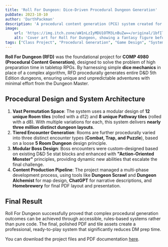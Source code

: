 ```yaml
---
title: 'Roll For Dungeon: Dice-Driven Procedural Dungeon Generation'
pubDate: 2023-10-10
author: 'DarthPackman'
description: 'A procedural content generation (PCG) system created for COMP 4980 that uses dice mechanics to generate over three million permutations of a Dungeons & Dragons 5th Edition dungeon, drastically reducing DM preparation time.'
image:
    url: 'https://img.itch.zone/aW1nLzIyMDU1OTM3LnBuZw==/original/1bfIl7.png'
    alt: 'Cover art for Roll For Dungeon, showing a fantasy figure before a snowy crypt.'
tags: ["Class Project", "Procedural Generation", "Game Design", "System Architecture", "Tabletop RPG", "D&D 5e"] 
---
```


**Roll For Dungeon (RFD)** was the foundational project for **COMP 4980 (Procedural Content Generation)**, designed to solve the problem of high preparation time in tabletop RPGs. By harnessing simple **dice mechanics** in place of a complex algorithm, RFD procedurally generates entire D&D 5th Edition dungeons, ensuring unique and unpredictable adventures with minimal effort from the Dungeon Master.

## Procedural Design and System Architecture

1.  **Vast Permutation Space**: The system uses a modular design of **12 unique Room tiles** (rolled with a d12) and **8 unique Pathway tiles** (rolled with a d8). With multiple variations for each, this system delivers **nearly three million distinct dungeon layouts**.
2.  **Tiered Encounter Generation**: Rooms are further procedurally varied into three distinct encounter types (**Combat, Trap, and Puzzle**), based on a loose **5 Room Dungeon** design principle.
3.  **Modular Boss Design**: Boss encounters were custom-designed based on existing D&D 5e stat blocks and enhanced with **"Action-Oriented Monster"** principles, providing dynamic new abilities that escalate the final challenge.
4.  **Content Production Pipeline**: The project managed a multi-phase development process, using tools like **Dungeon Scrawl** and **Dungeon Alchemist** for map design, **ChatGPT** for narrative descriptions, and **Homebrewery** for final PDF layout and presentation.

## Final Result

Roll For Dungeon successfully proved that complex procedural generation outcomes can be achieved through accessible, rules-based systems rather than pure code. The final, polished PDF and tile assets create a professional, ready-to-play system that significantly reduces DM prep time.

You can download the project files and PDF documentation [here](https://drive.google.com/file/d/1Oict2wRTEKIwnXInzqD4HadbUg1zdQJa/view?usp=sharing).